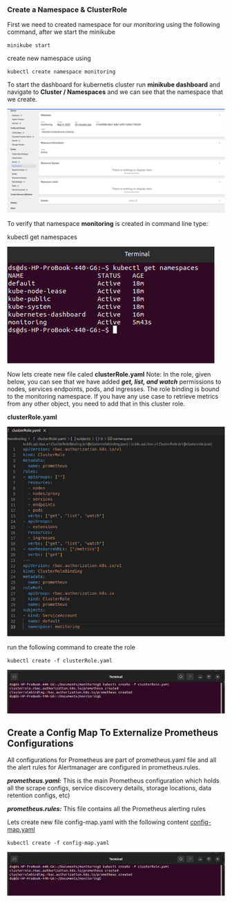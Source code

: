 ### Create a Namespace & ClusterRole

First we need to created namespace for our monitoring using the following command, after we start the minikube

    minikube start

create new namespace using 

    kubectl create namespace monitoring

To start the dashboard for kubernetis cluster run **minikube dashboard** and navigate to **Cluster / Namespaces** and we can see that the namespace that we create.

![namespace ](images/a1.png)     

To verify that namespace **monitoring** is created in command line type:

   kubectl get namespaces

![namespace ](images/1.png)     

Now lets create new file caled **clusterRole.yaml** 
Note: In the role, given below, you can see that we have added ***get, list, and watch*** permissions to nodes, services endpoints, pods, and ingresses. The role binding is bound to the monitoring namespace. If you have any use case to retrieve metrics from any other object, you need to add that in this cluster role.

**clusterRole.yaml** 

![namespace ](images/2.png)    

run the following command to create the role

    kubectl create -f clusterRole.yaml

![namespace ](images/3.png)    


## Create a Config Map To Externalize Prometheus Configurations

All configurations for Prometheus are part of prometheus.yaml file and all the alert rules for Alertmanager are configured in prometheus.rules.

***prometheus.yaml:*** This is the main Prometheus configuration which holds all the scrape configs, service discovery details, storage locations, data retention configs, etc)

***prometheus.rules:*** This file contains all the Prometheus alerting rules

Lets create new file config-map.yaml with the following content [config-map.yaml](https://raw.githubusercontent.com/bibinwilson/kubernetes-prometheus/master/config-map.yaml)


    kubectl create -f config-map.yaml


![namespace ](images/3.png)    







